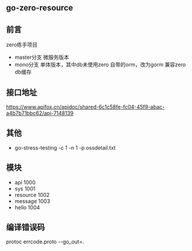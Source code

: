 

## go-zero-resource




## 前言
zero练手项目
- master分支 微服务版本 
- mono分支 单体版本，其中db未使用zero 自带的orm，改为gorm 兼容zero db缓存

## 接口地址
https://www.apifox.cn/apidoc/shared-6c1c58fe-fc04-45f9-abac-a4b7b71bbc62/api-7148139

## 其他
- go-stress-testing -c 1 -n 1 -p ossdetail.txt

## 模块
- api 1000 
- sys 1001
- resource 1002
- message 1003
- hello 1004
## 编译错误码
protoc errcode.proto --go_out=.
